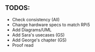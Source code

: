 ## TODOS: 

- Check consistency (All)
- Change hardware specs to match RPi5
- Add Diagrams/UML
- Add Sara's usecases (GS)
- Add George's chapter (GS)
- Proof read